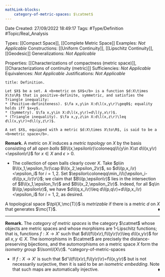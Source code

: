 ```yaml
---
mathLink-blocks:
    category-of-metric-spaces: $\catmet$
---
```


<div class="topSpace"></div>

Date Created: 27/09/2022 18:49:17
Tags: #Type/Definition #Topic/Real_Analysis

Types: [[Compact Space]], [[Complete Metric Space]]
Examples: <i>Not Applicable</i>
Constructions: [[Uniform Continuity]], [[Lipschitz Continuity]], [[Geodesic]]
Generalizations: <i>Not Applicable</i>

Properties: [[Characterizations of compactness (metric space)]], [[Characterizations of continuity (metric)]]
Sufficiencies: <i>Not Applicable</i>
Equivalences: <i>Not Applicable</i>
Justifications: <i>Not Applicable</i>

``` ad-Definition
title: Definition.

Let $X$ be a set. A <b>metric on $X$</b> is a function $d:X\times X\to\R$ that is positive-definite, symmetric, and satisfies the Triangle inequality:
* (Positive-definiteness). $\fa x,y\in X:d\l(x,y\r)\geq0$; equality holds iff $x=y$.
* (Symmetry). $\fa x,y\in X:d\l(x,y\r)=d\l(y,x\r)$.
* (Triangle inequality). $\fa x,y,z\in X:d\l(x,z\r)\leq d\l(x,y\r)+d\l(y,z\r)$.

A set $X$, equipped with a metric $d:X\times X\to\R$, is said to be a <b>metric space</b>.

```

<b>Remark.</b> A metric on $X$ induces a <i>metric topology</i> on $X$ by the basis consisting of all <i>open balls</i> $B\l(x,\epsilon\r)\coloneqq\l\{y\in X\st d\l(x,y\r)<\epsilon\r\}$ for $x\in X$ and $\epsilon>0$.
* The collection of open balls clearly cover $X$. Take $p\in B\l(x_1,\epsilon_1\r)\cap B\l(x_2,\epsilon_2\r)$, so $d\l(p,x_i\r)<\epsilon_i$ for $i=1,2$. Set $\epsilon\coloneqq\min_i\l\{\epsilon_i-d\l(p,x_i\r)\r\}$; we claim that $B\l(p,\epsilon\r)$ lies in the intersection of $B\l(x_1,\epsilon_1\r)$ and $B\l(x_2,\epsilon_2\r)$. Indeed, for all $q\in B\l(p,\epsilon\r)$, we have $d\l(q,x_i\r)\leq d\l(p,q\r)+d\l(p,x_i\r)<\epsilon_i$ for $i=1,2$, as desired.

A topological space $\tpl{X,\mc{T}}$ is <i>metrizable</i> if there is a metric $d$ on $X$ that generates $\mc{T}$.<span style="float:right;">$\blacklozenge$</span>

---

<b>Remark.</b> The <i>category of metric spaces</i> is the category $\catmet$ whose objects are metric spaces and whose morphisms are $1$-Lipschitz functions; that is, functions $f:X\to X'$ such that $d\l(f\l(x\r),f\l(y\r)\r)\leq d\l(x,y\r)$ for all $x,y\in X$. The isomorphisms in $\catmet$ are precisely the distance-preserving bijections, and the automorphisms on a metric space $X$ form the <i>isometry group</i> $\Isom\l(X\r)$.
^category-of-metric-spaces
* If $f:X\to X'$ is such that $d'\l(f\l(x\r),f\l(y\r)\r)=f\l(x,y\r)$ but is not necessarily surjective, then it is said to be an <i>isometric embedding</i>. Note that such maps are automatically injective.<span style="float:right;">$\blacklozenge$</span>
